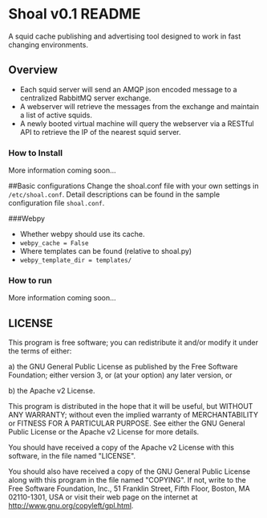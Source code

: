 # Shoal v0.1 README
A squid cache publishing and advertising tool designed to work in fast changing environments.

## Overview

   * Each squid server will send an AMQP json encoded message to a centralized RabbitMQ server exchange.
   * A webserver will retrieve the messages from the exchange and maintain a list of active squids.
   * A newly booted virtual machine will query the webserver via a RESTful API to retrieve the IP of the nearest squid server.

### How to Install
    
More information coming soon...

##Basic configurations
Change the shoal.conf file with your own settings in `/etc/shoal.conf`. Detail descriptions can be found in the sample configuration file `shoal.conf`.

###Webpy
- Whether webpy should use its cache.
 - `webpy_cache = False`
- Where templates can be found (relative to shoal.py)
 - `webpy_template_dir = templates/`

### How to run

More information coming soon...

## LICENSE
This program is free software; you can redistribute it and/or modify it under the terms of either:

a) the GNU General Public License as published by the Free Software Foundation; either version 3, or (at your option) any later version, or

b) the Apache v2 License.

This program is distributed in the hope that it will be useful, but WITHOUT ANY WARRANTY; without even the implied warranty of MERCHANTABILITY or FITNESS FOR A PARTICULAR PURPOSE. See either the GNU General Public License or the Apache v2 License for more details.

You should have received a copy of the Apache v2 License with this software, in the file named "LICENSE".

You should also have received a copy of the GNU General Public License along with this program in the file named "COPYING". If not, write to the Free Software Foundation, Inc., 51 Franklin Street, Fifth Floor, Boston, MA 02110-1301, USA or visit their web page on the internet at http://www.gnu.org/copyleft/gpl.html.

